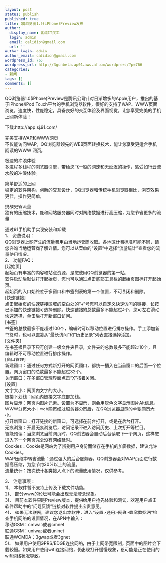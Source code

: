 ```yaml
---
layout: post
status: publish
published: true
title: QQ浏览器1.0(iPhone)Preview发布
author:
  display_name: 北漂IT民工
  login: admin
  email: calidion@gmail.com
  url: ''
author_login: admin
author_email: calidion@gmail.com
wordpress_id: 766
wordpress_url: http://3gcnbeta.ap01.aws.af.cm/wordpress/?p=766
categories:
- 新闻
tags: []
comments: []
---
```

<p>QQ浏览器1.0(iPhone)Preview是腾讯公司针对日渐增多的Apple用户，推出的基于iPhone/iPod Touch平台的手机浏览器软件，很好的支持了WAP、WWW页面浏览，速度快，性能稳定，具备良好的交互体验及界面视觉，让您享受完美的手机上网新体验！</p>
<p>下载:http://app.sj.91.com/</p>
<p>完美支持WAP和WWW网页<br />
不仅能访问WAP，QQ浏览器领先的WEB页面转换技术，能让您享受更适合手机阅读的WWW 网页。</p>
<p>极速的冲浪体验<br />
多进程多线程的浏览器引擎，带给您飞一般的网速和无延迟的操作，感受如行云流水般的冲浪体验。</p>
<p>简单舒适的上网<br />
稳定的软件架构，创新的交互设计，QQ浏览器和传统手机浏览器相比，浏览效果更佳，操作更简单。</p>
<p>挑战更省流量<br />
独有的压缩技术，能和网站服务器同时对网络数据进行高压缩，为您节省更多的流量</p>
<p>通过91手机助手实现安装和卸载<br />
1、&nbsp;资费说明：<br />
QQ浏览器上网产生的流量费用由当地运营商收取。各地区计费标准可能不同，请您咨询当地运营商了解详情。您可以从菜单的&ldquo;设置&rdquo;中选择&ldquo;流量统计&rdquo;查看您的流量使用情况。<br />
2、&nbsp;功能FAQ：<br />
[起始页]<br />
起始页有丰富的内容和站点资源，是您使用QQ浏览器的第一站。<br />
软件启动后默认打开起始页，您也可以通过点击底部工具栏的起始页图标打开起始页。<br />
起始页的入口始终位于多窗口和书签列表的第一个位置，不可关闭和删除。<br />
[快速链接]<br />
点击起始页的快速链接区域的空白处的&ldquo;+&rdquo;号您可以自定义快速访问的链接，长按已添加的快速链接可选择删除。快速链接的总数最多不能超过4个，您可左右滑动快速选择，单击后打开新窗口访问。<br />
[书签]<br />
书签的总数最多不能超过100个，编辑时可以移动位置进行排序操作。手工添加新书签时，也可以直接从&ldquo;最长访问&rdquo;和&ldquo;历史记录&rdquo;列表直接选择添加。<br />
[文件夹]<br />
在书签根目录下只可创建一级文件夹目录，文件夹的总数最多不能超过10个，且编辑时不可移动位置进行排序操作。<br />
[窗口管理]<br />
新建窗口：通过任何方式新打开的网页窗口，都统一插入在当前窗口的后面一个位置。网页窗口的总数最多不能超过32个。<br />
关闭窗口：在多窗口管理界面点击&ldquo;X&rdquo;按钮关闭。<br />
[设置]<br />
文字大小：网页内文字的大小。<br />
链接下划线：网页内链接文字底部加线。<br />
图片显示：网页内图片元素。设置为不显示，则会用灰色文字显示图片Alt信息。<br />
WWW分页大小：web网页经过服务器分页后，在QQ浏览器显示的单张网页大小。<br />
打开新窗口：打开链接的新窗口，可选择在前台打开，或是在后台打开。<br />
无痕浏览：开启无痕浏览后，访问记录不进入访问历史、上次打开等栏目。<br />
智能预读：当您浏览当前网页时，QQ浏览器会自动后台读取下一个网页，这样您进入下一个网页完全没有网络延时。<br />
Cookies：Cookie是网站为了辨别用户身份而储存在手机的加密数据，建议允许Cookies。<br />
WAP压缩中转省流量：通过强大的后台服务器，QQ浏览器会对WAP页面进行数据高压缩，为您节约30%以上的流量。<br />
流量统计：按次统计各类接入点下的流量使用情况，仅供参考。</p>
<p>3、 注意事项：<br />
1)、 本软件暂不支持上传及下载文件功能。<br />
2)、 部分www的论坛可能会出现无法登录现象。<br />
3)、 目前本软件只是Preview版本，提供给用户抢先体验和测试，欢迎用户点击软件帮助中的&ldquo;问题反馈&rdquo;链接对软件提出宝贵意见。<br />
4)、 如果无法联网，建议您退出本软件，进入&ldquo;设置>通用>网络>蜂窝数据网&rdquo;检查手机网络的设置情况，在APN中输入：<br />
移动GSM：cmwap或者cmnet<br />
联通GSM：uniwap或者uninet<br />
联通WCMDA：3gwap或者3gnet<br />
5)、 如果用户使用GPRS/EDGE连接网络，由于上网带宽限制，页面中的图片会下载较慢。如果用户使用wifi连接网络，仍出现打开缓慢现象，很可能是正在使用的wifi网络状况导致。</p>
